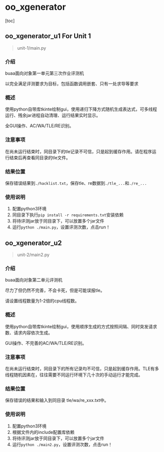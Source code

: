 # oo_xgenerator
[toc]

## oo_xgenerator_u1 For Unit 1

> unit-1/main.py

### 介绍
buaa面向对象第一单元第三次作业评测机

以完全满足评测要求为目标，包括函数调用嵌套、只有一处求导等要求

### 概述

使用python自带库tkinte绘制gui，使用递归下降方式随机生成表达式，可多线程运行、残余jar进程自动清理、运行结果实时显示。

全GUI操作、AC/WA/TLE/RE识别。

### 注意事项

在尚未运行结束时，同目录下的tle记录不可信，只是起到缓存作用。请在程序运行结束后再查看同目录的tle文件。

### 结果位置

保存错误结果到`./hacklist.txt`，保存tle、re数据到`./tle_...`和`./re_...`

### 使用说明

1.  配置python3环境
2.  同目录下执行`pip install -r requirements.txt`安装依赖
3.  将待评测jar放于同目录下，可以放置多个jar文件
4.  运行`python ./main.py`，设置评测次数，点击run！


## oo_xgenerator_u2

> unit-2/main2.py

### 介绍
buaa面向对象第二单元评测机

尽力了但仍然不完善，不会卡死，但是可能误报tle。

请设置线程数量为1-2倍的cpu线程数。

### 概述

使用python自带库tkinte绘制gui，使用顺序生成的方式按照间隔、同时突发请求数、请求内容依次生成。

GUI操作、不完善的AC/WA/TLE/RE识别。

### 注意事项

在尚未运行结束时，同目录下的所有记录均不可信，只是起到缓存作用。TLE有多线程随机因素在，往往需要不同运行环境下几十次的手动运行才能完成。

### 结果位置

保存错误的结果和输入到同目录 tle/wa/re_xxx.txt中。

### 使用说明

1.  配置python3环境
2.  根据文件内的include配置库依赖
3.  将待评测jar放于同目录下，可以放置多个jar文件
4.  运行`python ./main2.py`，设置评测次数，点击run！

